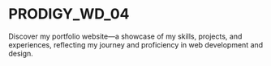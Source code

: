 # PRODIGY_WD_04
Discover my portfolio website—a showcase of my skills, projects, and experiences, reflecting my journey and proficiency in web development and design.
